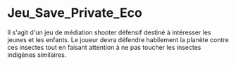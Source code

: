 # Jeu_Save_Private_Eco
Il s'agit d'un jeu de médiation shooter défensif destiné à intéresser les jeunes et les enfants. Le joueur devra défendre habilement la planète contre ces insectes tout en faisant attention à ne pas toucher les insectes indigènes similaires.
